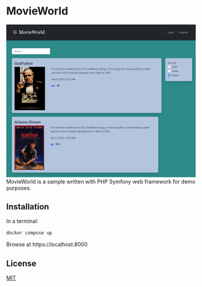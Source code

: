 # MovieWorld
![alt text](screenshot.png)
MovieWorld is a sample written with PHP Symfony web framework for demo purposes.

## Installation

In a terminal: 

```bash
docker compose up
```
Browse at https://localhost:8000
## License

[MIT](https://choosealicense.com/licenses/mit/)